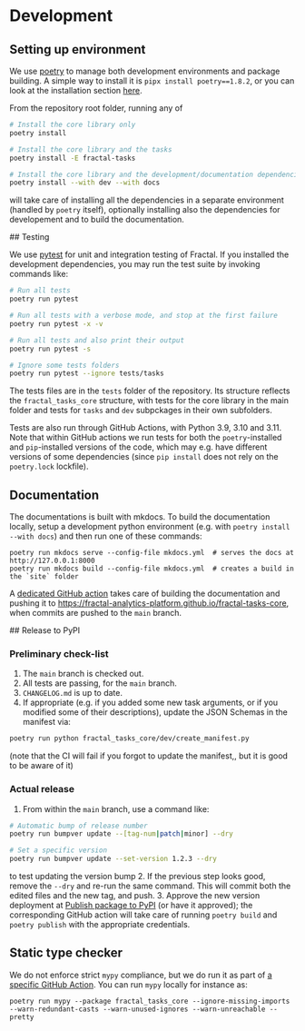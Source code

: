 # Development

## Setting up environment

We use [poetry](https://python-poetry.org/docs) to manage both development environments and package building. A simple way to install it is `pipx install poetry==1.8.2`, or you can look at the installation section [here](https://python-poetry.org/docs#installation).

From the repository root folder, running any of
```bash
# Install the core library only
poetry install

# Install the core library and the tasks
poetry install -E fractal-tasks

# Install the core library and the development/documentation dependencies
poetry install --with dev --with docs
```
will take care of installing all the dependencies in a separate environment (handled by `poetry` itself), optionally installing also the dependencies for developement and to build the documentation.

## Testing

We use [pytest](https://docs.pytest.org) for unit and integration testing of Fractal. If you installed the development dependencies, you may run the test suite by invoking commands like:
```bash
# Run all tests
poetry run pytest

# Run all tests with a verbose mode, and stop at the first failure
poetry run pytest -x -v

# Run all tests and also print their output
poetry run pytest -s

# Ignore some tests folders
poetry run pytest --ignore tests/tasks
```

The tests files are in the `tests` folder of the repository. Its structure reflects the `fractal_tasks_core` structure, with tests for the core library in the main folder and tests for `tasks` and `dev` subpckages in their own subfolders.

Tests are also run through GitHub Actions, with Python 3.9, 3.10 and 3.11. Note that within GitHub actions we run tests for both the `poetry`-installed and `pip`-installed versions of the code, which may e.g. have different versions of some dependencies (since `pip install` does not rely on the `poetry.lock` lockfile).

## Documentation

The documentations is built with mkdocs.
To build the documentation locally, setup a development python environment (e.g. with `poetry install --with docs`) and then run one of these commands:
```
poetry run mkdocs serve --config-file mkdocs.yml  # serves the docs at http://127.0.0.1:8000
poetry run mkdocs build --config-file mkdocs.yml  # creates a build in the `site` folder
```

A [dedicated GitHub action](https://github.com/fractal-analytics-platform/fractal-tasks-core/blob/main/.github/workflows/documentation.yaml) takes care of building the documentation and pushing it to https://fractal-analytics-platform.github.io/fractal-tasks-core, when commits are pushed to the `main` branch.


## Release to PyPI

### Preliminary check-list

1. The `main` branch is checked out.
2. All tests are passing, for the `main` branch.
3. `CHANGELOG.md` is up to date.
4. If appropriate (e.g. if you added some new task arguments, or if you modified some of their descriptions), update the JSON Schemas in the manifest via:
```bash
poetry run python fractal_tasks_core/dev/create_manifest.py
```
(note that the CI will fail if you forgot to update the manifest,, but it is good to be aware of it)

### Actual release

1. From within the `main` branch, use a command like:
```bash
# Automatic bump of release number
poetry run bumpver update --[tag-num|patch|minor] --dry

# Set a specific version
poetry run bumpver update --set-version 1.2.3 --dry
```
to test updating the version bump
2. If the previous step looks good, remove the `--dry` and re-run the same command. This will commit both the edited files and the new tag, and push.
3. Approve the new version deployment at [Publish package to PyPI](https://github.com/fractal-analytics-platform/fractal-tasks-core/actions/workflows/publish_pypi.yml) (or have it approved); the corresponding GitHub action will take care of running `poetry build` and `poetry publish` with the appropriate credentials.


## Static type checker

We do not enforce strict `mypy` compliance, but we do run it as part of [a specific GitHub Action](https://github.com/fractal-analytics-platform/fractal-tasks-core/actions/workflows/package.yml).
You can run `mypy` locally for instance as:
```console
poetry run mypy --package fractal_tasks_core --ignore-missing-imports --warn-redundant-casts --warn-unused-ignores --warn-unreachable --pretty
```
